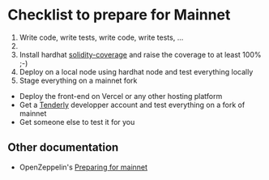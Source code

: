 # Checklist to prepare for Mainnet

1. Write code, write tests, write code, write tests, ...
2. 
3. Install hardhat [solidity-coverage](https://hardhat.org/plugins/solidity-coverage.html) and raise the coverage to at least 100% ;-)
4. Deploy on a local node using hardhat node and test everything locally
5. Stage everything on a mainnet fork
  - Deploy the front-end on Vercel or any other hosting platform
  - Get a [Tenderly](https://tenderly.co/transaction-simulator) developper account and test everything on a fork of mainnet
  - Get someone else to test it for you


## Other documentation
- OpenZeppelin's [Preparing for mainnet](https://docs.openzeppelin.com/learn/preparing-for-mainnet)
